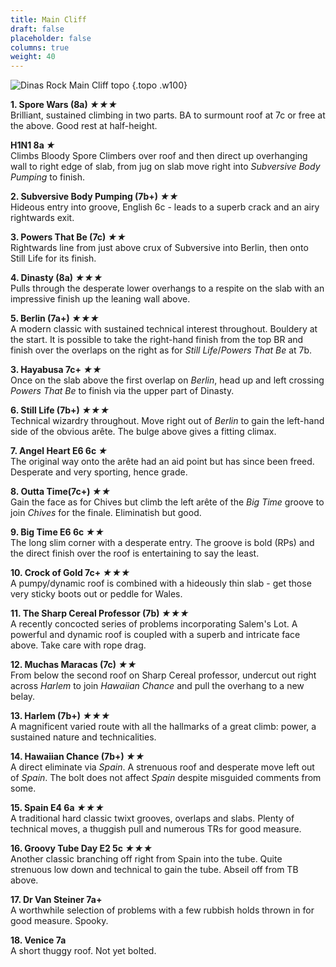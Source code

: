 ```yaml
---
title: Main Cliff
draft: false
placeholder: false
columns: true
weight: 40
---
```



![Dinas Rock Main Cliff topo](/img/south-wales/south-east-limestone/DINMAIN.gif)
{.topo .w100}

**1\. Spore Wars (8a) *★★★***  
Brilliant, sustained climbing in two parts. BA to surmount roof at 7c or free at the above. Good rest at half-height.

**H1N1 8a *★***  
Climbs Bloody Spore Climbers over roof and then direct up overhanging wall to right edge of slab, from jug on slab move right into *Subversive Body Pumping* to finish.

**2\. Subversive Body Pumping (7b+) *★★***  
Hideous entry into groove, English 6c - leads to a superb crack and an airy rightwards exit.

**3\. Powers That Be (7c) *★★***  
Rightwards line from just above crux of Subversive into Berlin, then onto Still Life for its finish.

**4\. Dinasty (8a) *★★★***  
Pulls through the desperate lower overhangs to a respite on the slab with an impressive finish up the leaning wall above.

**5\. Berlin (7a+) *★★★***  
A modern classic with sustained technical interest throughout. Bouldery at the start. It is possible to take the right-hand finish from the top BR and finish over the overlaps on the right as for *Still Life*/*Powers That Be* at 7b.

**3\. Hayabusa 7c+ *★★***  
Once on the slab above the first overlap on *Berlin*, head up and left crossing *Powers That Be* to finish via the upper part of Dinasty.

**6\. Still Life (7b+) *★★★***  
Technical wizardry throughout. Move right out of *Berlin* to gain the left-hand side of the obvious arête. The bulge above gives a fitting climax.

**7\. Angel Heart E6 6c *★***  
The original way onto the arête had an aid point but has since been freed. Desperate and very sporting, hence grade.

**8\. Outta Time(7c+) *★★***  
Gain the face as for Chives but climb the left arête of the *Big Time* groove to join *Chives* for the finale. Eliminatish but good.

**9\. Big Time E6 6c *★★***  
The long slim corner with a desperate entry. The groove is bold (RPs) and the direct finish over the roof is entertaining to say the least.

**10\. Crock of Gold 7c+ *★★★***  
A pumpy/dynamic roof is combined with a hideously thin slab - get those very sticky boots out or peddle for Wales.

**11\. The Sharp Cereal Professor (7b) *★★★***  
A recently concocted series of problems incorporating Salem's Lot. A powerful and dynamic roof is coupled with a superb and intricate face above. Take care with rope drag.

**12\. Muchas Maracas (7c) *★★***  
From below the second roof on Sharp Cereal professor, undercut out right across *Harlem* to join *Hawaiian Chance* and pull the overhang to a new belay.

**13\. Harlem (7b+) *★★★***  
A magnificent varied route with all the hallmarks of a great climb: power, a sustained nature and technicalities.

**14\. Hawaiian Chance (7b+) *★★***  
A direct eliminate via *Spain*. A strenuous roof and desperate move left out of *Spain*. The bolt does not affect *Spain* despite misguided comments from some.

**15\. Spain E4 6a *★★★***  
A traditional hard classic twixt grooves, overlaps and slabs. Plenty of technical moves, a thuggish pull and numerous TRs for good measure.

**16\. Groovy Tube Day E2 5c *★★★***  
Another classic branching off right from Spain into the tube. Quite strenuous low down and technical to gain the tube. Abseil off from TB above.

**17\. Dr Van Steiner 7a+**  
A worthwhile selection of problems with a few rubbish holds thrown in for good measure. Spooky.

**18\. Venice 7a**  
A short thuggy roof. Not yet bolted.